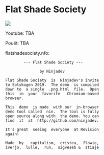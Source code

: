 # Flat Shade Society

![](https://i.imgur.com/JUZwEM9.jpg)

Youtube: TBA

Pouët: TBA

flatshadesociety.nfo:
```
        --- Flat Shade Society ---

               by Ninjadev

Flat Shade Society  is  Ninjadev's invite
to Solskogen 2019.  The demo  is compiled
down to  a single  .png.html  file.  Open
this  in  your  favorite   Chromium-based
browser.

This  demo  is made  with our  in-browser
demo tool called  nin.  The tool is fully
open source along with  the demo. You can
find  it  at  http://github.com/ninjadev.

It's great  seeing  everyone  at Revision
again!

Made  by   capitalism,  cristea,  flowie,
iverjo,  lulle,  run,  sigveseb &  stiaje
```
